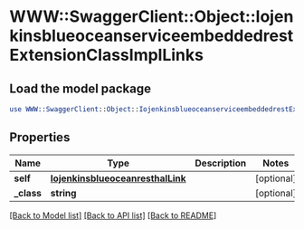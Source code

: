 # WWW::SwaggerClient::Object::IojenkinsblueoceanserviceembeddedrestExtensionClassImplLinks

## Load the model package
```perl
use WWW::SwaggerClient::Object::IojenkinsblueoceanserviceembeddedrestExtensionClassImplLinks;
```

## Properties
Name | Type | Description | Notes
------------ | ------------- | ------------- | -------------
**self** | [**IojenkinsblueoceanresthalLink**](IojenkinsblueoceanresthalLink.md) |  | [optional] 
**_class** | **string** |  | [optional] 

[[Back to Model list]](../README.md#documentation-for-models) [[Back to API list]](../README.md#documentation-for-api-endpoints) [[Back to README]](../README.md)


